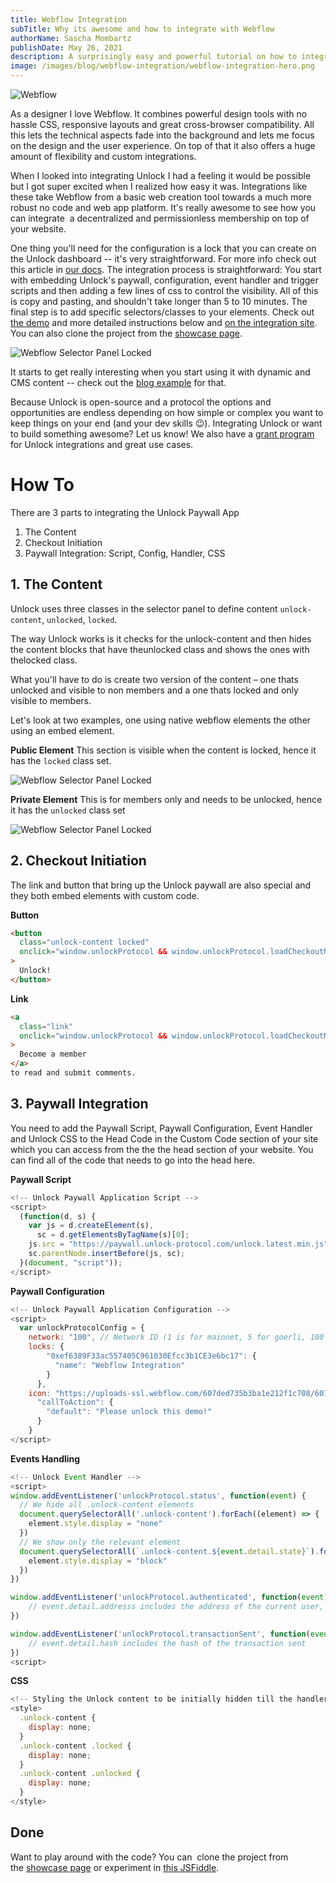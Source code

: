 ```yaml
---
title: Webflow Integration
subTitle: Why its awesome and how to integrate with Webflow
authorName: Sascha Mombartz
publishDate: May 26, 2021
description: A surprisingly easy and powerful tutorial on how to integrate Unlock into Webflow and monetize your content.
image: /images/blog/webflow-integration/webflow-integration-hero.png
---
```


![Webflow](/images/blog/webflow-integration/webflow-home-hero.png)

As a designer I love Webflow. It combines powerful design tools with no hassle CSS, responsive layouts and great cross-browser compatibility. All this lets the technical aspects fade into the background and lets me focus on the design and the user experience. On top of that it also offers a huge amount of flexibility and custom integrations.

When I looked into integrating Unlock I had a feeling it would be possible but I got super excited when I realized how easy it was. Integrations like these take Webflow from a basic web creation tool towards a much more robust no code and web app platform. It's really awesome to see how you can integrate  a decentralized and permissionless membership on top of your website.

One thing you'll need for the configuration is a lock that you can create on the Unlock dashboard -- it's very straightforward. For more info check out this article in [our docs](https://docs.unlock-protocol.com/creators/deploying-lock).
The integration process is straightforward: You start with embedding Unlock's paywall, configuration, event handler and trigger scripts and then adding a few lines of css to control the visibility. All of this is copy and pasting, and shouldn't take longer than 5 to 10 minutes. The final step is to add specific selectors/classes to your elements. Check out [the demo](https://unlock-integration.webflow.io/) and more detailed instructions below and [on the integration site](https://unlock-integration.webflow.io/instructions). You can also clone the project from the [showcase page](https://webflow.com/website/Integrating-Unlock).

![Webflow Selector Panel Locked](/images/blog/webflow-integration/webflow-selector-locked.png)

It starts to get really interesting when you start using it with dynamic and CMS content -- check out the [blog example](https://unlock-integration.webflow.io/blog) for that.

Because Unlock is open-source and a protocol the options and opportunities are endless depending on how simple or complex you want to keep things on your end (and your dev skills 😉). Integrating Unlock or want to build something awesome? Let us know! We also have a [grant program](https://docs.unlock-protocol.com/governance/grants-bounties-and-matchings) for Unlock integrations and great use cases.

# How To

There are 3 parts to integrating the Unlock Paywall App

1. The Content
2. Checkout Initiation
3. Paywall Integration: Script, Config, Handler, CSS

## 1. The Content

Unlock uses three classes in the selector panel to define content
`unlock-content`, `unlocked`, `locked`.

The way Unlock works is it checks for the unlock-content and then hides the content blocks that have theunlocked class and shows the ones with thelocked class.

What you'll have to do is create two version of the content – one thats unlocked and visible to non members and a one thats locked and only visible to members.

Let's look at two examples, one using native webflow elements the other using an embed element.

**Public Element**
This section is visible when the content is locked, hence it has the `locked` class set.

![Webflow Selector Panel Locked](/images/blog/webflow-integration/webflow-selector-locked.png)

**Private Element**
This is for members only and needs to be unlocked, hence it has the `unlocked` class set

![Webflow Selector Panel Locked](/images/blog/webflow-integration/webflow-selector-unlocked.png)

## 2. Checkout Initiation

The link and button that bring up the Unlock paywall are also special and they both embed elements with custom code.

**Button**

```html
<button
  class="unlock-content locked"
  onclick="window.unlockProtocol && window.unlockProtocol.loadCheckoutModal()"
>
  Unlock!
</button>
```

**Link**

```html
<a
  class="link"
  onclick="window.unlockProtocol && window.unlockProtocol.loadCheckoutModal()"
>
  Become a member
</a>
to read and submit comments.
```

## 3. Paywall Integration

You need to add the Paywall Script, Paywall Configuration, Event Handler and Unlock CSS to the Head Code in the Custom Code section of your site which you can access from the the the head section of your website. You can find all of the code that needs to go into the head here.

**Paywall Script**

```javascript
<!-- Unlock Paywall Application Script -->
<script>
  (function(d, s) {
    var js = d.createElement(s),
      sc = d.getElementsByTagName(s)[0];
    js.src = "https://paywall.unlock-protocol.com/unlock.latest.min.js";
    sc.parentNode.insertBefore(js, sc);
  }(document, "script"));
</script>
```

**Paywall Configuration**

```js
<!-- Unlock Paywall Application Configuration -->
<script>
  var unlockProtocolConfig = {
    network: "100", // Network ID (1 is for mainnet, 5 for goerli, 100 for Gnosis chain... etc)
    locks: {
        "0xef6389F33ac557405C961030Efcc3b1CE3e6bc17": {
          "name": "Webflow Integration"
        }
      },
    icon: "https://uploads-ssl.webflow.com/607ded735b3ba1e212f1c708/607f1f8d698e5aceeb6c98a9_Unlock-WordMark.png",
      "callToAction": {
        "default": "Please unlock this demo!"
      }
	}
</script>
```

**Events Handling**

```js
<!-- Unlock Event Handler -->
<script>
window.addEventListener('unlockProtocol.status', function(event) {
  // We hide all .unlock-content elements
  document.querySelectorAll('.unlock-content').forEach((element) => {
    element.style.display = "none"
  })
  // We show only the relevant element
  document.querySelectorAll(`.unlock-content.${event.detail.state}`).forEach((element) => {
  	element.style.display = "block"
  })
})

window.addEventListener('unlockProtocol.authenticated', function(event) {
	// event.detail.addresss includes the address of the current user, when known
})

window.addEventListener('unlockProtocol.transactionSent', function(event) {
	// event.detail.hash includes the hash of the transaction sent
})
<script>
```

**CSS**

```js
<!-- Styling the Unlock content to be initially hidden till the handler loads to prevent flickering -->
<style>
  .unlock-content {
    display: none;
  }
  .unlock-content .locked {
    display: none;
  }
  .unlock-content .unlocked {
    display: none;
  }
</style>
```

## Done

Want to play around with the code? You can  clone the project from the [showcase page](https://webflow.com/website/Integrating-Unlock) or experiment in [this JSFiddle](https://jsfiddle.net/smombartz/kjrq5asg/10/).

